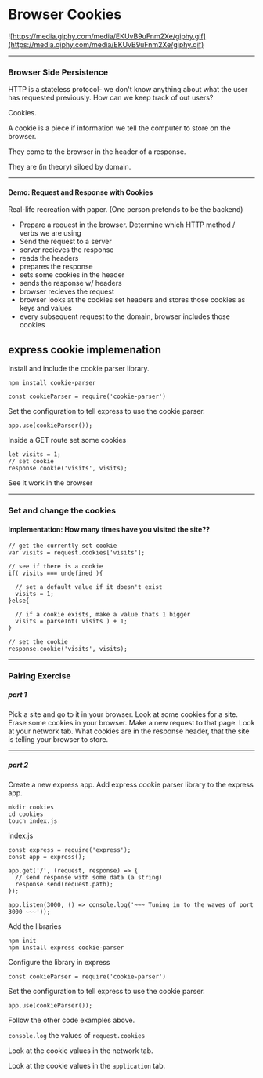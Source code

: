 # Browser Cookies
![https://media.giphy.com/media/EKUvB9uFnm2Xe/giphy.gif](https://media.giphy.com/media/EKUvB9uFnm2Xe/giphy.gif)

---


### Browser Side Persistence
HTTP is a stateless protocol- we don't know anything about what the user has requested previously. How can we keep track of out users?

Cookies.

A cookie is a piece if information we tell the computer to store on the browser.

They come to the browser in the header of a response.

They are (in theory) siloed by domain.

---

#### Demo: Request and Response with Cookies
Real-life recreation with paper. (One person pretends to be the backend)
- Prepare a request in the browser. Determine which HTTP method / verbs we are using
- Send the request to a server
- server recieves the response
- reads the headers
- prepares the response
- sets some cookies in the header
- sends the response w/ headers
- browser recieves the request
- browser looks at the cookies set headers and stores those cookies as keys and values
- every subsequent request to the domain, browser includes those cookies

## express cookie implemenation

Install and include the cookie parser library.
```
npm install cookie-parser
```
```
const cookieParser = require('cookie-parser')
```

Set the configuration to tell express to use the cookie parser.
```
app.use(cookieParser());
```

Inside a GET route set some cookies
```
let visits = 1;
// set cookie
response.cookie('visits', visits);
```
See it work in the browser

---

### Set and change the cookies
#### Implementation: How many times have you visited the site??
```
// get the currently set cookie
var visits = request.cookies['visits'];

// see if there is a cookie
if( visits === undefined ){

  // set a default value if it doesn't exist
  visits = 1;
}else{

  // if a cookie exists, make a value thats 1 bigger
  visits = parseInt( visits ) + 1;
}

// set the cookie
response.cookie('visits', visits);
```

---

### Pairing Exercise

##### part 1

Pick a site and go to it in your browser.
Look at some cookies for a site.
Erase some cookies in your browser.
Make a new request to that page.
Look at your network tab. What cookies are in the response header, that the site is telling your browser to store.

---

##### part 2

Create a new express app. Add express cookie parser library to the express app.

```
mkdir cookies
cd cookies
touch index.js
```

index.js
```
const express = require('express');
const app = express();

app.get('/', (request, response) => {
  // send response with some data (a string)
  response.send(request.path);
});

app.listen(3000, () => console.log('~~~ Tuning in to the waves of port 3000 ~~~'));
```

Add the libraries
```
npm init
npm install express cookie-parser
```

Configure the library in express
```
const cookieParser = require('cookie-parser')
```

Set the configuration to tell express to use the cookie parser.
```
app.use(cookieParser());
```

Follow the other code examples above.

`console.log` the values of `request.cookies`

Look at the cookie values in the network tab.

Look at the cookie values in the `application` tab.
